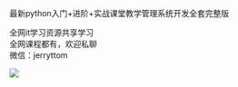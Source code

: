 最新python入门+进阶+实战课堂教学管理系统开发全套完整版

全网it学习资源共享学习<br>全网课程都有，欢迎私聊<br>微信：jerryttom<br>

<img decoding="async" src="https://img.52fun.com/uploads/2021/09/1632571712-60c8bf5d3e77e61.jpg">